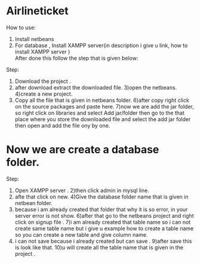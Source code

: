 # Airlineticket
How to use:
1) Install netbeans
2) For database , Install XAMPP server(in description i give u link, how to install XAMPP server )   
After done this follow the step that is given below:

Step:
1) Download the project .
2) after download extract the downloaded file.
3)open the netbeans.
4)create a new project.
5) Copy all the file that is given in netbeans folder.
6)after copy right click on the source packages and paste here.
7)now we are add the jar folder, so right click on libraries and select Add jar/folder then go to the that place where you store the downloaded file and select the add jar folder then open and  add the file ony by one.

# Now we are create a database folder.
Step:
1) Open XAMPP server .
2)then click admin in mysql line.
3) afte that click on new.
4)Give the database folder name that is given in netbean folder.
5) because i am already created that folder that why  it is so error, in your server error is not show.
6)after that go to the netbeans project and right click on signup file .
7)i am already created that table name so i can not create same table name but i give u example how to create a table name so you can create a new table and give column name.
8) i can not save because i already created but can save  .
9)after save this is look like that.
10)u will create all the table name that is given in the project .
